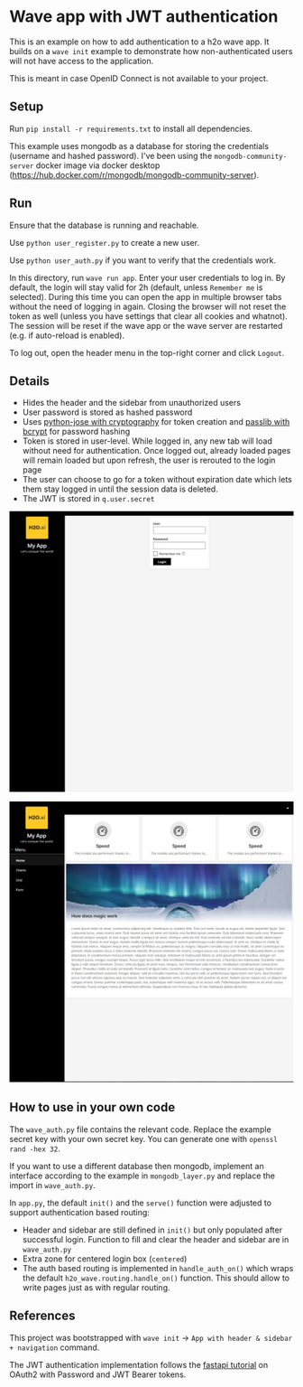 # Wave app with JWT authentication
This is an example on how to add authentication to a h2o wave app. It builds on a `wave init` example to demonstrate how non-authenticated users will not have access to the application.

This is meant in case OpenID Connect is not available to your project.

## Setup
Run `pip install -r requirements.txt` to install all dependencies.

This example uses mongodb as a database for storing the credentials (username and hashed password). I've been using the `mongodb-community-server` docker image via docker desktop (https://hub.docker.com/r/mongodb/mongodb-community-server).

## Run
Ensure that the database is running and reachable.

Use `python user_register.py` to create a new user.

Use `python user_auth.py` if you want to verify that the credentials work.

In this directory, run `wave run app`. Enter your user credentials to log in. By default, the login will stay valid for 2h (default, unless `Remember me` is selected). During this time you can open the app in multiple browser tabs without the need of logging in again. Closing the browser will not reset the token as well (unless you have settings that clear all cookies and whatnot). The session will be reset if the wave app or the wave server are restarted (e.g. if auto-reload is enabled).

To log out, open the header menu in the top-right corner and click `Logout`.

## Details
- Hides the header and the sidebar from unauthorized users
- User password is stored as hashed password
- Uses [python-jose with cryptography](https://pypi.org/project/python-jose/) for token creation and [passlib with bcrypt](https://pypi.org/project/passlib/) for password hashing
- Token is stored in user-level. While logged in, any new tab will load without need for authentication. Once logged out, already loaded pages will remain loaded but upon refresh, the user is rerouted to the login page
- The user can choose to go for a token without expiration date which lets them stay logged in until the session data is deleted.
- The JWT is stored in `q.user.secret`

![before_login.png](img/before_login.png)

![after_login.png](img/after_login.png)

## How to use in your own code
The `wave_auth.py` file contains the relevant code. Replace the example secret key with your own secret key. You can generate one with `openssl rand -hex 32`.

If you want to use a different database then mongodb, implement an interface according to the example in `mongodb_layer.py` and replace the import in `wave_auth.py`.

In `app.py`, the default `init()` and the `serve()` function were adjusted to support authentication based routing:
- Header and sidebar are still defined in `init()` but only populated after successful login. Function to fill and clear the header and sidebar are in `wave_auth.py`
- Extra zone for centered login box (`centered`)
- The auth based routing is implemented in `handle_auth_on()` which wraps the default `h2o_wave.routing.handle_on()` function. This should allow to write pages just as with regular routing.


## References
This project was bootstrapped with `wave init` -> `App with header & sidebar + navigation` command.

The JWT authentication implementation follows the [fastapi tutorial](https://fastapi.tiangolo.com/tutorial/security/oauth2-jwt/) on OAuth2 with Password and JWT Bearer tokens.
